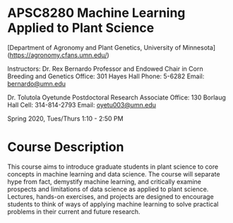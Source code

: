 # APSC8280 Machine Learning Applied to Plant Science
[Department of Agronomy and Plant Genetics, University of Minnesota] (https://agronomy.cfans.umn.edu/)

Instructors:
Dr. Rex Bernardo
Professor and Endowed Chair in Corn Breeding and Genetics
Office: 301 Hayes Hall
Phone: 5-6282
Email: bernardo@umn.edu

Dr. Tolutola Oyetunde
Postdoctoral Research Associate
Office: 130 Borlaug Hall
Cell: 314-814-2793
Email: oyetu003@umn.edu



Spring 2020, Tues/Thurs 1:10 - 2:50 PM

# Course Description
This course aims to introduce graduate students in plant science to core concepts in machine
learning and data science. The course will separate hype from fact, demystify machine learning,
and critically examine prospects and limitations of data science as applied to plant science.
Lectures, hands-on exercises, and projects are designed to encourage students to think of ways of
applying machine learning to solve practical problems in their current and future research.






